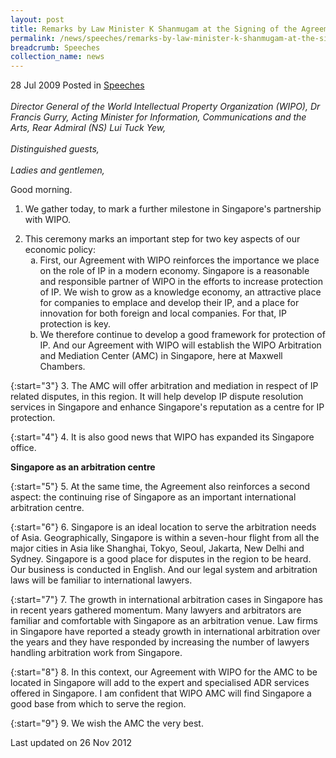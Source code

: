 ```yaml
---
layout: post
title: Remarks by Law Minister K Shanmugam at the Signing of the Agreement to establish a WIPO Arbitration and Mediation Center
permalink: /news/speeches/remarks-by-law-minister-k-shanmugam-at-the-signing-of-the-agreement-to-establish-a-wipo-arbitration
breadcrumb: Speeches
collection_name: news
---
```


28 Jul 2009 Posted in [Speeches](/news/speeches)
<br>    
*Director General of the World Intellectual Property Organization (WIPO), Dr Francis Gurry,*
*Acting Minister for Information, Communications and the Arts, Rear Admiral (NS) Lui Tuck Yew,*
<br>  
*Distinguished guests,*
<br>  
*Ladies and gentlemen,*
<br>  

Good morning.

1. We gather today, to mark a further milestone in Singapore's partnership with WIPO.

<ol start="2">
<li> This ceremony marks an important step for two key aspects of our economic policy:

<ol style="list-style-type: lower-alpha">
<li>First, our Agreement with WIPO reinforces the importance we place on the role of IP in a modern economy. Singapore is a reasonable and responsible partner of WIPO in the efforts to increase protection of IP. We wish to grow as a knowledge economy, an attractive place for companies to emplace and develop their IP, and a place for innovation for both foreign and local companies. For that, IP protection is key. </li>
 
<li>We therefore continue to develop a good framework for protection of IP. And our Agreement with WIPO will establish the WIPO Arbitration and Mediation Center (AMC) in Singapore, here at Maxwell Chambers. </li>
</ol>

</li>
</ol>

{:start="3"}
3. The AMC will offer arbitration and mediation in respect of IP related disputes, in this region. It will help develop IP dispute resolution services in Singapore and enhance Singapore's reputation as a centre for IP protection.

{:start="4"}
4. It is also good news that WIPO has expanded its Singapore office.



**Singapore as an arbitration centre**

{:start="5"}
5. At the same time, the Agreement also reinforces a second aspect: the continuing rise of Singapore as an important international arbitration centre.   

{:start="6"}
6. Singapore is an ideal location to serve the arbitration needs of Asia. Geographically, Singapore is within a seven-hour flight from all the major cities in Asia like Shanghai, Tokyo, Seoul, Jakarta, New Delhi and Sydney. Singapore is a good place for disputes in the region to be heard.  Our business is conducted in English. And our legal system and arbitration laws will be familiar to international lawyers.   
 
{:start="7"} 
7. The growth in international arbitration cases in Singapore has in recent years gathered momentum.  Many lawyers and arbitrators are familiar and comfortable with Singapore as an arbitration venue.  Law firms in Singapore have reported a steady growth in international arbitration over the years and they have responded by increasing the number of lawyers handling arbitration work from Singapore.  
 
{:start="8"} 
8. In this context, our Agreement with WIPO for the AMC to be located in Singapore will add to the expert and specialised ADR services offered in Singapore. I am confident that WIPO AMC will find Singapore a good base from which to serve the region.

{:start="9"}
9. We wish the AMC the very best.

<p class="right-side-updated">Last updated on 26 Nov 2012</p>
